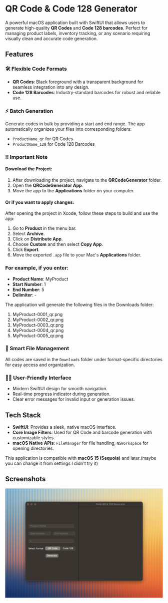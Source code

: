 # QR Code & Code 128 Generator

A powerful macOS application built with SwiftUI that allows users to generate high-quality **QR Codes** and **Code 128 barcodes**. Perfect for managing product labels, inventory tracking, or any scenario requiring visually clean and accurate code generation.

## Features

### 🛠 Flexible Code Formats  
- **QR Codes**: Black foreground with a transparent background for seamless integration into any design.  
- **Code 128 Barcodes**: Industry-standard barcodes for robust and reliable use.  

### ⚡ Batch Generation  
Generate codes in bulk by providing a start and end range. The app automatically organizes your files into corresponding folders:  
- `ProductName_qr` for QR Codes  
- `ProductName_128` for Code 128 Barcodes  

### ‼️ Important Note  
#### Download the Project:
1. After downloading the project, navigate to the **QRCodeGenerator** folder.
2. Open the **QRCodeGenerator App**.
3. Move the app to the **Applications** folder on your computer.

#### Or if you want to apply changes:

After opening the project in Xcode, follow these steps to build and use the app:

1. Go to **Product** in the menu bar.
2. Select **Archive**.
3. Click on **Distribute App**.
4. Choose **Custom** and then select **Copy App**.
5. Click **Export**.
6. Move the exported `.app` file to your Mac's **Applications** folder.

### For example, if you enter:
- **Product Name**: MyProduct
- **Start Number**: 1
- **End Number**: 5
- **Delimiter**: -
  
The application will generate the following files in the Downloads folder:
1. MyProduct-0001_qr.png
2. MyProduct-0002_qr.png
3. MyProduct-0003_qr.png
4. MyProduct-0004_qr.png
5. MyProduct-0005_qr.png

### 📂 Smart File Management  
All codes are saved in the `Downloads` folder under format-specific directories for easy access and organization.  

### 🧑‍💻 User-Friendly Interface  
- Modern SwiftUI design for smooth navigation.  
- Real-time progress indicator during generation.  
- Clear error messages for invalid input or generation issues.  

## Tech Stack  
- **SwiftUI**: Provides a sleek, native macOS interface.  
- **Core Image Filters**: Used for QR Code and barcode generation with customizable styles.  
- **macOS Native APIs**: `FileManager` for file handling, `NSWorkspace` for opening directories.  

 

This application is compatible with **macOS 15 (Sequoia)** and later.(maybe you can change it from settings I didn't try it) 

## Screenshots  
![App Screenshot](app_photo.png)  
